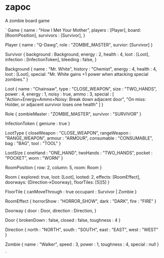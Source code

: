zapoc
=========

A zombie board game

`
Game
{
	name : "How I Met Your Mother",
	players : [Player],
	board: [RoomPosition],
	survivors : [Survivor],
}

Player
{
	name : "Q-Dawg",
	role : "ZOMBIE_MASTER",
	survior: [Survivor]
}

Survivor
{
	background : Background,
	energy : 2,
	health : 4,
	loot : [Loot],
	infection : [InfectionToken],
	bleeding : false,
}

Background
{
	name : "Mr. White",
	history : "Chemist",
	energy : 4,
	health : 4,
	loot : [Loot],
	special: "Mr. White gains +1 power when attacking special zombies."
}

Loot
{
	name : "Chainsaw",
	type : "CLOSE_WEAPON",
	size : "TWO_HANDS",
	power : 4,
	energy : 1,
	noisy : true,
	ammo : 3,
	special : [
		"Action+Energy+Ammo+Noisy: Break down adjacent door",
		"On miss: Holder, or adjacent survivor loses one health" 
	]
}

Role
{
	zombieMaster : "ZOMBIE_MASTER",
	survivor : "SURVIVOR"
}

InfectionToken
{
	geniune : true
}

LootType
{
	closeWeapon : "CLOSE_WEAPON",
	rangeWeapon : "RANGE_WEAPON",
	armour : "ARMOUR",
	consumable : "CONSUMABLE",
	bag : "BAG",
	tool : "TOOL"
}

LootSize
{
	oneHand : "ONE_HAND",
	twoHands : "TWO_HANDS",
	pocket : "POCKET",
	worn : "WORN"
}

RoomPosition
{
	row: 2,
	column: 5,
	room: Room
}

Room
{
	explored: true,
	loot: [Loot],
	looted: 2,
	effects: [RoomEffect],
	doorways: {Direction->Doorway},
	floorTiles: [5][5]
}

FloorTile
{
	canMoveThrough : true
	occupant : Survivor | Zombie
}

RoomEffect
{
	horrorShow : "HORROR_SHOW",
	dark : "DARK",
	fire : "FIRE"
}

Doorway
{
	door : Door,
	direction : Direction,
}

Door
{
	brokenDown : false,
	closed : false,
	toughness : 4
}

Direction
{
	north : "NORTH",
	south : "SOUTH",
	east : "EAST",
	west : "WEST"
}

Zombie
{
	name : "Walker",
	speed : 3,
	power : 1,
	toughness : 4,
	special : null
}

`
